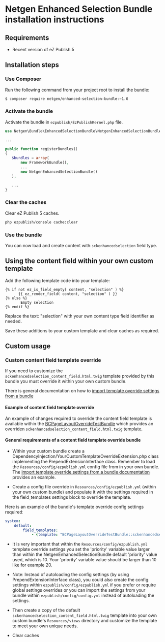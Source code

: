 Netgen Enhanced Selection Bundle installation instructions
==========================================================

Requirements
------------

* Recent version of eZ Publish 5

Installation steps
------------------

### Use Composer

Run the following command from your project root to install the bundle:

```bash
$ composer require netgen/enhanced-selection-bundle:~1.0
```

### Activate the bundle

Activate the bundle in `ezpublish/EzPublishKernel.php` file.

```php
use Netgen\Bundle\EnhancedSelectionBundle\NetgenEnhancedSelectionBundle;

...

public function registerBundles()
{
   $bundles = array(
       new FrameworkBundle(),
       ...
       new NetgenEnhancedSelectionBundle()
   );

   ...
}
```

### Clear the caches

Clear eZ Publish 5 caches.

```bash
php ezpublish/console cache:clear
```

### Use the bundle

You can now load and create content with `sckenhancedselection` field type.

## Using the content field within your own custom template

Add the following template code into your template:

```twig
{% if not ez_is_field_empty( content, "selection" ) %}
      {{ ez_render_field( content, "selection" ) }}
{% else %}
       Empty selection
{% endif %}
```

Replace the text: "selection" with your own content type field identifier as needed.

Save these additions to your custom template and clear caches as required.

Custom usage
------------

### Custom content field template override

If you need to customize the `sckenhancedselection_content_field.html.twig` template provided by this bundle you must override it within your own custom bundle.

There is general documentation on how to [import template override settings from a bundle](https://doc.ez.no/display/EZP/Import+settings+from+a+bundle)

#### Example of content field template override

An example of changes required to override the content field template is available within the [BCPageLayoutOverrideTestBundle](https://github.com/brookinsconsulting/BCPageLayoutOverrideTestBundle/commit/e48f57387a3b88c5869300d64e9ff3702eb37a67) which provides an overriden `sckenhancedselection_content_field.html.twig` template.

#### General requirements of a content field template override bundle

* Within your custom bundle create a DependencyInjection/YourCustomTemplateOverrideExtension.php class implementing the PrependExtensionInterface class. Remember to load the `Resources/config/ezpublish.yml` config file from in your own bundle. The [import template override settings from a bundle documentation](https://doc.ez.no/display/EZP/Import+settings+from+a+bundle#Importsettingsfromabundle-Theimplicitway) provides an example.

* Create a config file override in `Resources/config/ezpublish.yml` (within your own custom bundle) and populate it with the settings required in the field_templates settings block to override the template.

Here is an example of the bundle's template override config settings required:

```yaml
system:
    default:
        field_templates:
            - {template: "BCPageLayoutOverrideTestBundle::sckenhancedselection_content_field.html.twig", priority: 30}
```

* It is very important that within the `Resources/config/ezpublish.yml` template override settings you set the 'priority' variable value larger than within the NetgenEnhancedSelectionBundle default 'priority' value used, which is 10. Your 'priority' variable value should be larger than 10 like for example 20.

* Note: Instead of autoloading the config settings (by using PrependExtensionInterface class), you could also create the config settings within `ezpublish/config/ezpublish.yml` if you prefer or require global settings overrides or you can import the settings from your bundle within `ezpublish/config/config.yml` instead of autoloading the settings.

* Then create a copy of the default `sckenhancedselection_content_field.html.twig` template into your own custom bundle's `Resources/views` directory and customize the template to meet your own unique needs.

* Clear caches

